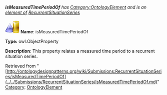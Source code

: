 ___isMeasuredTimePeriodOf__ has [Category:OntologyElement](../../Category/OntologyElement.md "Category:OntologyElement") and is an [element of](../../Property/ElementOf.md "Property:ElementOf") [RecurrentSituationSeries](../../Submissions/RecurrentSituationSeries.md "Submissions:RecurrentSituationSeries")_


  




[![ObjectProperty](../../images/thumb/c/c3/ObjectProperty.gif/45px-ObjectProperty.gif)](../../Image/ObjectProperty.gif.md "ObjectProperty")
__Name__: isMeasuredTimePeriodOf 


__Type:__ owl:ObjectProperty 


__Description__: This property relates a measured time period to a recurrent situation series. 





Retrieved from "[http://ontologydesignpatterns.org/wiki/Submissions:RecurrentSituationSeries/isMeasuredTimePeriodOf](../../Submissions/RecurrentSituationSeries/isMeasuredTimePeriodOf.md)"
 [Category](http://ontologydesignpatterns.org/wiki/Special:Categories "Special:Categories"): [OntologyElement](../../Category/OntologyElement.md "Category:OntologyElement")